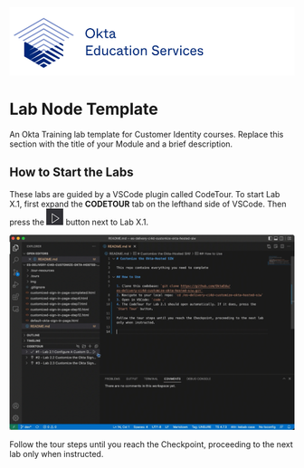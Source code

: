 [![Okta Training](./.tour-resources/oktaeduservices.png "Okta Education Services")](https://www.okta.com/services/training/)

# Lab Node Template

An Okta Training lab template for Customer Identity courses. Replace this section with the title of your Module and a brief description.

## How to Start the Labs

These labs are guided by a VSCode plugin called CodeTour. To start Lab X.1, first expand the **CODETOUR** tab on the lefthand side of VSCode. Then press the ![Start Tour](./.tour-resources/play.png) button next to Lab X.1.

![Start Code Tour](./.tour-resources/start-tour.gif)

Follow the tour steps until you reach the Checkpoint, proceeding to the next lab only when instructed.
